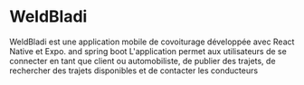 # WeldBladi
WeldBladi est une application mobile de covoiturage développée avec React Native et Expo. and spring boot L'application permet aux utilisateurs de se connecter en tant que client ou automobiliste, de publier des trajets, de rechercher des trajets disponibles et de contacter les conducteurs
